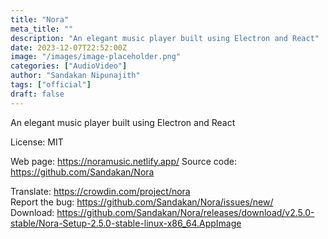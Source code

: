 ```yaml
---
title: "Nora"
meta_title: ""
description: "An elegant music player built using Electron and React"
date: 2023-12-07T22:52:00Z
image: "/images/image-placeholder.png"
categories: ["AudioVideo"]
author: "Sandakan Nipunajith"
tags: ["official"]
draft: false
---
```


An elegant music player built using Electron and React

License: MIT

Web page: https://noramusic.netlify.app/
Source code: https://github.com/Sandakan/Nora

Translate: https://crowdin.com/project/nora  
Report the bug: https://github.com/Sandakan/Nora/issues/new/  
Download: https://github.com/Sandakan/Nora/releases/download/v2.5.0-stable/Nora-Setup-2.5.0-stable-linux-x86_64.AppImage
